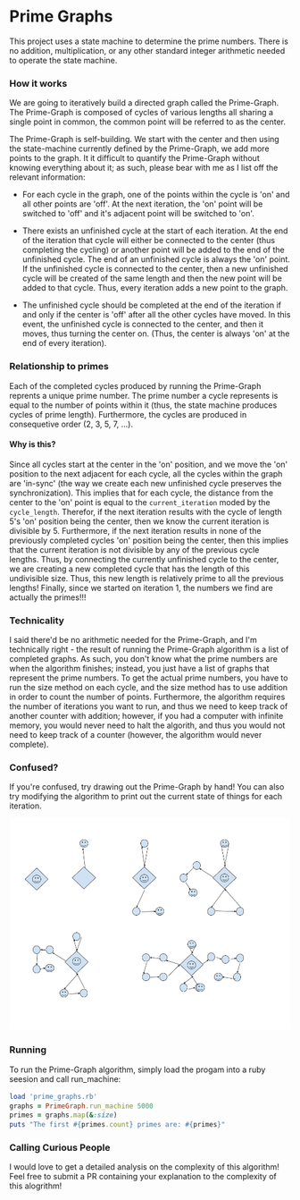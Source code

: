 # Prime Graphs
This project uses a state machine to determine the prime numbers. There is no addition, multiplication, or any other standard integer arithmetic needed to operate the state machine.

### How it works
We are going to iteratively build a directed graph called the Prime-Graph. The Prime-Graph is composed of cycles of various lengths all sharing a single point in common, the common point will be referred to as the center.

The Prime-Graph is self-building. We start with the center and then using the state-machine currently defined by the Prime-Graph, we add more points to the graph. It it difficult to quantify the Prime-Graph without knowing everything about it; as such, please bear with me as I list off the relevant information:

- For each cycle in the graph, one of the points within the cycle is 'on' and all other points are 'off'. At the next iteration, the 'on'  point will be switched to 'off' and it's adjacent point will be switched to 'on'.

- There exists an unfinished cycle at the start of each iteration. At the end of the iteration that cycle will either be connected to the center (thus completing the cycling) or another point will be added to the end of the unfinished cycle. The end of an unfinished cycle is always the 'on' point. If the unfinished cycle is connected to the center, then a new unfinished cycle will be created of the same length and then the new point will be added to that cycle. Thus, every iteration adds a new point to the graph.

- The unfinished cycle should be completed at the end of the iteration if and only if the center is 'off' after all the other cycles have moved. In this event, the unfinished cycle is connected to the center, and then it moves, thus turning the center on. (Thus, the center is always 'on' at the end of every iteration).

### Relationship to primes
Each of the completed cycles produced by running the Prime-Graph reprents a unique prime number. The prime number a cycle represents is equal to the number of points within it (thus, the state machine produces cycles of prime length). Furthermore, the cycles are produced in consequetive order (2, 3, 5, 7, ...). 

#### Why is this?
Since all cycles start at the center in the 'on' position, and we move the 'on' position to the next adjacent for each cycle, all the cycles within the graph are 'in-sync' (the way we create each new unfinished cycle preserves the synchronization). This implies that for each cycle, the distance from the center to the 'on' point is equal to the `current_iteration` moded by the `cycle_length`. Therefor, if the next iteration results with the cycle of length 5's 'on' position being the center, then we know the current iteration is divisible by 5. Furthermore, if the next iteration results in none of the previously completed cycles 'on' position being the center, then this implies that the current iteration is not divisible by any of the previous cycle lengths. Thus, by connecting the currently unfinished cycle to the center, we are creating a new completed cycle that has the length of this undivisible size. Thus, this new length is relatively prime to all the previous lengths! Finally, since we started on iteration 1, the numbers we find are actually the primes!!!

### Technicality
I said there'd be no arithmetic needed for the Prime-Graph, and I'm technically right - the result of running the Prime-Graph algorithm is a list of completed graphs. As such, you don't know what the prime numbers are when the algorithm finishes; instead, you just have a list of graphs that represent the prime numbers. To get the actual prime numbers, you have to run the size method on each cycle, and the size method has to use addition in order to count the number of points. Furthermore, the algorithm requires the number of iterations you want to run, and thus we need to keep track of another counter with addition; however, if you had a computer with infinite memory, you would never need to halt the algorith, and thus you would not need to keep track of a counter (however, the algorithm would never complete).

### Confused?
If you're confused, try drawing out the Prime-Graph by hand! You can also try modifying the algorithm to print out the current state of things for each iteration.

![alt text](https://raw.githubusercontent.com/navyhockey56/prime_graphs/master/PrimeGraphProgression.png)

### Running
To run the Prime-Graph algorithm, simply load the progam into a ruby seesion and call run_machine:
```ruby
load 'prime_graphs.rb'
graphs = PrimeGraph.run_machine 5000
primes = graphs.map(&:size)
puts "The first #{primes.count} primes are: #{primes}"
```

### Calling Curious People
I would love to get a detailed analysis on the complexity of this algorithm! Feel free to submit a PR containing your explanation to the complexity of this alogrithm!
